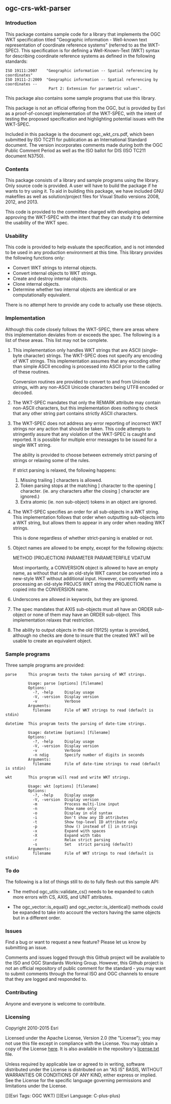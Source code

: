 ## ogc-crs-wkt-parser

### Introduction

This package contains sample code for a library that implements the
OGC WKT specification titled "Geographic information - Well-known text
representation of coordinate reference systems" (referred to as the WKT-SPEC).
This specification is for defining a Well-Known-Text (WKT) syntax
for describing coordinate reference systems as defined in the following
standards:

    ISO 19111:2007    "Geographic information -- Spatial referencing by coordinates"
    ISO 19111-2:2009  "Geographic information -- Spatial referencing by coordinates --
                       Part 2: Extension for parametric values".

This package also contains some sample programs that use this library.

This package is not an official offering from the OGC, but is provided
by Esri as a proof-of-concept implementation of the WKT-SPEC, with
the intent of testing the proposed specification and highlighting potential
issues with the WKT-SPEC.

Included in this package is the document ogc_wkt_crs.pdf,
which been submitted by ISO TC211 for publication as an International
Standard document. The version incorporates comments made during both the
OGC Public Comment Period as well as the ISO ballot for DIS (ISO TC211
document N3750).

### Contents

This package consists of a library and sample programs using the library.
Only source code is provided. A user will have to build the package
if he wants to try using it. To aid in building this package,
we have included GNU makefiles as well as solution/project files
for Visual Studio versions 2008, 2012, and 2013.

This code is provided to the committee charged with developing and
approving the WKT-SPEC with the intent that they can study it to
determine the usability of the WKT spec.

### Usability

This code is provided to help evaluate the specification, and is 
not intended to be used in any production environment at this time.
This library provides the following functions only:

*  Convert WKT strings to internal objects.
*  Convert internal objects to WKT strings.
*  Create and destroy internal objects.
*  Clone internal objects.
*  Determine whether two internal objects are identical or are
   computationally equivalent.

There is no attempt here to provide any code to actually use these objects.

### Implementation

Although this code closely follows the WKT-SPEC, there are areas
where this implementation deviates from or exceeds the spec. The
following is a list of these areas. This list may not be complete.

   1.  This implementation only handles WKT strings that are ASCII
       (single-byte character) strings. The WKT-SPEC does not specify
       any encoding of WKT strings. This implementation assumes that any
       encoding other than simple ASCII encoding is processed into
       ASCII prior to the calling of these routines.

       Conversion routines are provided to convert to and from Unicode
       strings, with any non-ASCII Unicode characters being UTF8 encoded
       or decoded.

   2.  The WKT-SPEC mandates that only the REMARK attribute may contain
       non-ASCII characters, but this implementation does nothing to
       check that any other string part contains strictly ASCII characters.

   3.  The WKT-SPEC does not address any error reporting of incorrect
       WKT strings nor any action that should be taken. This code
       attempts to stringently assure that any violation of the
       WKT-SPEC is caught and reported. It is possible for multiple
       error messages to be issued for a single WKT string.

       The ability is provided to choose between extremely strict parsing
       of strings or relaxing some of the rules.

       If strict parsing is relaxed, the following happens:
    
          1. Missing trailing ] characters is allowed.
          2. Token parsing stops at the matching ] character to the opening
             [ character. (ie. any characters after the closing ]
             character are ignored.)
          3. Extra atomic (ie. non sub-object) tokens in an object are ignored.

   4.  The WKT-SPEC specifies an order for all sub-objects in a WKT string.
       This implementation follows that order when outputting sub-objects
       into a WKT string, but allows them to appear in any order when reading
       WKT strings.

       This is done regardless of whether strict-parsing is enabled or not.

   5.  Object names are allowed to be empty, except for the following objects:

          METHOD (PROJECTION)
          PARAMETER
          PARAMETERFILE
          VDATUM

       Most importantly, a CONVERSION object is allowed to have an empty name,
       as without that rule an old-style WKT cannot be converted into a
       new-style WKT without additional input. However, currently when
       processing an old-style PROJCS WKT string the PROJECTION name
       is copied into the CONVERSION name.

   6.  Underscores are allowed in keywords, but they are ignored.

   7.  The spec mandates that AXIS sub-objects must all have an ORDER
       sub-object or none of them may have an ORDER sub-object.
       This implementation relaxes that restriction.

   8.  The ability to output objects in the old (19125) syntax is provided,
       although no checks are done to insure that the created WKT will be
       usable to create an equivalent object.

### Sample programs

Three sample programs are provided:

    parse     This program tests the token parsing of WKT strings.

              Usage: parse [options] [filename]
              Options:
                -?, -help     Display usage
                -V, -version  Display version
                -v            Verbose
              Arguments:
                filename      File of WKT strings to read (default is stdin)

    datetime  This program tests the parsing of date-time strings.

              Usage: datetime [options] [filename]
              Options:
                -?, -help     Display usage
                -V, -version  Display version
                -v            Verbose
                -n ndig       Specify number of digits in seconds
              Arguments:
                filename      File of date-time strings to read (default is stdin)

    wkt       This program will read and write WKT strings.

              Usage: wkt [options] [filename]
              Options:
                -?, -help     Display usage
                -V, -version  Display version
                -m            Process multi-line input
                -n            Show name only
                -o            Display in old syntax
                -i            Don't show any ID attributes
                -t            Show top-level ID attribute only
                -p            Show () instead of [] in strings
                -x            Expand with spaces
                -X            Expand with tabs
                -r            Relax strict parsing
                -s            Set   strict parsing (default)
              Arguments:
                filename      File of WKT strings to read (default is stdin)

### To do

The following is a list of things still to do to fully flesh out this
sample API:

*  The method ogc_utils::validate_cs() needs to be expanded to catch
   more errors with CS, AXIS, and UNIT attributes.

*  The ogc_vector::is_equal() and ogc_vector::is_identical() methods
   could be expanded to take into account the vectors having the same
   objects but in a different order.

### Issues

Find a bug or want to request a new feature?  Please let us know by submitting
an issue.

Comments and issues logged through this Github project will be available to
the ISO and OGC Standards Working Group. However, this Github project is not
an official repository of public comment for the standard - you may want
to submit comments through the formal ISO and OGC channels to ensure that they
are logged and responded to.

### Contributing

Anyone and everyone is welcome to contribute.

### Licensing

Copyright 2010-2015 Esri

Licensed under the Apache License, Version 2.0 (the "License");
you may not use this file except in compliance with the License.
You may obtain a copy of the License
[here](http://www.apache.org/licenses/LICENSE-2.0).
It is also available in the repository's
[license.txt](https://raw.github.com/Esri/ogc-crs-wkt-parser/master/license.txt) file.


Unless required by applicable law or agreed to in writing, software
distributed under the License is distributed on an "AS IS" BASIS,
WITHOUT WARRANTIES OR CONDITIONS OF ANY KIND, either express or implied.
See the License for the specific language governing permissions and
limitations under the License.

[](Esri Tags: OGC WKT)
[](Esri Language: C-plus-plus)
